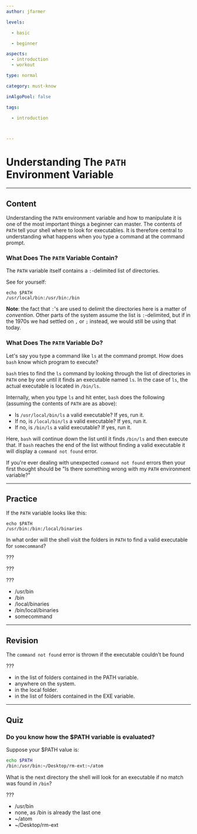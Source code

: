 ```yaml
---
author: jfarmer

levels:

  - basic

  - beginner

aspects:
  - introduction
  - workout

type: normal

category: must-know

inAlgoPool: false

tags:

  - introduction



---
```


# Understanding The `PATH` Environment Variable

---
## Content

Understanding the `PATH` environment variable and how to manipulate it is one of the most important things a beginner can master.  The contents of `PATH` tell your shell where to look for executables.  It is therefore central to understanding what happens when you type a command at the command prompt.

### What Does The `PATH` Variable Contain?

The `PATH` variable itself contains a `:`-delimited list of directories.

See for yourself:

```shell
echo $PATH
/usr/local/bin:/usr/bin:/bin
```

**Note**: the fact that `:`'s are used to delimit the directories here is a matter of *convention*.  Other parts of the system assume the list is `:`-delimited, but if in the 1970s we had settled on `,` or `;` instead, we would still be using that today.

### What Does The `PATH` Variable Do?

Let's say you type a command like `ls` at the command prompt.  How does `bash` know which program to execute?

`bash` tries to find the `ls` command by looking through the list of directories in `PATH` one by one until it finds an executable named `ls`.  In the case of `ls`, the actual executable is located in `/bin/ls`.

Internally, when you type `ls` and hit enter, `bash` does the following (assuming the contents of `PATH` are as above):

- Is `/usr/local/bin/ls` a valid executable?  If yes, run it.
- If no, is `/local/bin/ls` a valid executable?  If yes, run it.
- If no, is `/bin/ls` a valid executable?  If yes, run it.

Here, `bash` will continue down the list until it finds `/bin/ls` and then execute that.  If `bash` reaches the end of the list without finding a valid executable it will display a `command not found` error.

If you're ever dealing with unexpected `command not found` errors then your first thought should be "Is there something wrong with my `PATH` environment variable?"

---
## Practice

If the `PATH` variable looks like this:
```
echo $PATH
/usr/bin:/bin:/local/binaries
```
In what order will the shell visit the folders in `PATH` to find a valid executable for `somecommand`?

???

???

???

* /usr/bin
* /bin
* /local/binaries
* /bin/local/binaries
* somecommand

---
## Revision

The `command not found` error is thrown if the executable couldn’t be found

???

* in the list of folders contained in the PATH variable.
* anywhere on the system.
* in the local folder.
* in the list of folders contained in the EXE variable.

---
## Quiz 
### Do you know how the $PATH variable is evaluated?

Suppose your $PATH value is:

```bash
echo $PATH
/bin:/usr/bin:~/Desktop/rm-ext:~/atom
```
What is the next directory the shell will look
for an executable if no match was found in `/bin`?


 ???

* /usr/bin
* none, as /bin is already the last one
* ~/atom
* ~/Desktop/rm-ext
 
 
